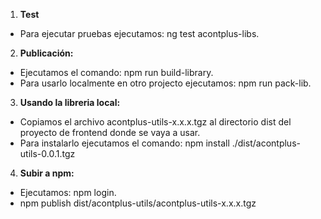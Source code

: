 1. **Test**
  - Para ejecutar pruebas ejecutamos: ng test acontplus-libs.
2. **Publicación:**
  - Ejecutamos el comando: npm run build-library.
  - Para usarlo localmente en otro projecto ejecutamos: npm run pack-lib.
3. **Usando la libreria local:**
  - Copiamos el archivo acontplus-utils-x.x.x.tgz al directorio dist del proyecto de frontend donde se vaya a usar.
  - Para instalarlo ejecutamos el comando:  npm install ./dist/acontplus-utils-0.0.1.tgz
4. **Subir a npm:**
  - Ejecutamos: npm login.
  - npm publish dist/acontplus-utils/acontplus-utils-x.x.x.tgz

